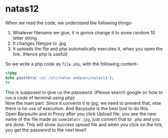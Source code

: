 # natas12

When we read the code, we understand the following things-
1. Whatever filename we give, it is gonna change it to some random 10 letter string
2. It changes filetype to .jpg
3. It uploads the file and php automatically executes it, when you open the link. (Hence php is useful)

So we write a php code as `file.php`, with the following content-
```php
<?php
echo passthru('cat /etc/natas_webpass/natas13');
?>
```
This is supposed to give us the password. (Please search google on how to run a code of terminal using php)<br>
Now the main part. Since it converts it to jpg, we need to prevent that, else there is no use of execution. And Barpsuite is the best tool to do this.<br>
Open Barpsuite and in Proxy after you click Upload file, you see the new name of the file made as `some10letr.jpg`, just convert that to `.php` and you are done. This will show success upload file and when you click on the link, you get the password to the next level!